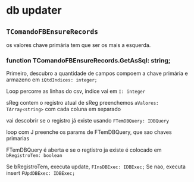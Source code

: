# db updater

## `TComandoFBEnsureRecords`

os valores chave primária tem que ser os mais a esquerda.

### function TComandoFBEnsureRecords.GetAsSql: string;


Primeiro, descubro a quantidade de campos compoem a chave primária e armazeno em `iQtdIndices: integer;` 

Loop percorre as linhas do csv, indice vai em `I: integer`

sReg contem o registro atual
de sReg preenchemos `aValores: TArray<string>` com cada coluna em separado

vai descobrir se o registro já existe usando `FTemDBQuery: IDBQuery`

loop com J preenche os params de FTemDBQuery, que sao chaves primarias

FTemDBQuery é aberta e se o regtistro ja existe é colocado em `bRegistroTem: boolean`

Se bRegistroTem, executa update, `FInsDBExec: IDBExec;`
Se nao, executa insert `FUpdDBExec: IDBExec;`


